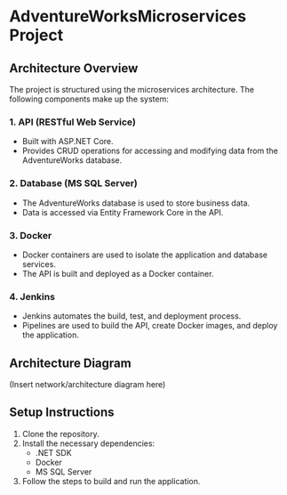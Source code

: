 # AdventureWorksMicroservices Project

## Architecture Overview
The project is structured using the microservices architecture. The following components make up the system:

### 1. API (RESTful Web Service)
- Built with ASP.NET Core.
- Provides CRUD operations for accessing and modifying data from the AdventureWorks database.

### 2. Database (MS SQL Server)
- The AdventureWorks database is used to store business data.
- Data is accessed via Entity Framework Core in the API.

### 3. Docker
- Docker containers are used to isolate the application and database services.
- The API is built and deployed as a Docker container.

### 4. Jenkins
- Jenkins automates the build, test, and deployment process.
- Pipelines are used to build the API, create Docker images, and deploy the application.

## Architecture Diagram
(Insert network/architecture diagram here)

## Setup Instructions
1. Clone the repository.
2. Install the necessary dependencies:
   - .NET SDK
   - Docker
   - MS SQL Server
3. Follow the steps to build and run the application.
